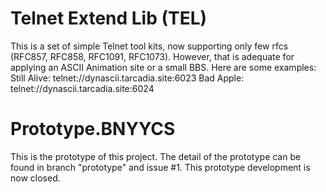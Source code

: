# Telnet Extend Lib (TEL)
This is a set of simple Telnet tool kits, now supporting only few rfcs (RFC857,
RFC858, RFC1091, RFC1073). However, that is adequate for applying an ASCII
Animation site or a small BBS. Here are some examples:
Still Alive:    telnet://dynascii.tarcadia.site:6023
Bad Apple:      telnet://dynascii.tarcadia.site:6024

# Prototype.BNYYCS
This is the prototype of this project. The detail of the prototype can be found
in branch "prototype" and issue #1. This prototype development is now closed.
